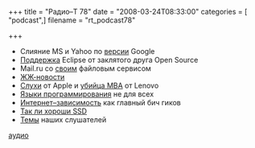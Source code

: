 +++
title = "Радио–Т 78"
date = "2008-03-24T08:33:00"
categories = [ "podcast",]
filename = "rt_podcast78"

+++

- Слияние MS и Yahoo по [версии](http://business.compulenta.ru/351474/) Google
- [Поддержка](http://www.opennet.ru/opennews/art.shtml?num=14863) Eclipse от заклятого друга Open Source
- Mail.ru со [своим](http://internetno.net/2008/03/18/mailru_files/) файловым сервисом
- [ЖЖ-новости](http://internetno.net/2008/03/19/lj_boycot/)
- [Слухи](http://www.deepapple.com/news/30164.html) от Apple и [убийца MBA](http://www.engadget.com/2008/03/20/lenovo-x300-ad-takes-the-macbook-air-head-on/) от Lenovo
- [Языки программирования](http://www.opennet.ru/opennews/art.shtml?num=14848) не для всех
- [Интернет–зависимость](http://hitech.tomsk.ru/hitech/7285-internet-zavisimost-priznali.html) как главный бич гиков
- [Так ли хороши SSD](http://hitech.tomsk.ru/newsmobile/7271-tak-li-khoroshi-ssd-diski-kak-ikh.html)
- [Темы](/p/2008/03/19/prep-78/) наших слушателей

[аудио](https://cdn.radio-t.com/rt_podcast78.mp3)
<audio src="https://cdn.radio-t.com/rt_podcast78.mp3" preload="none"></audio>